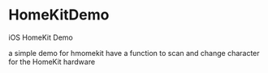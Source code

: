 # HomeKitDemo
iOS HomeKit Demo

a simple demo for hmomekit 
have a function to scan and change character for the HomeKit hardware

